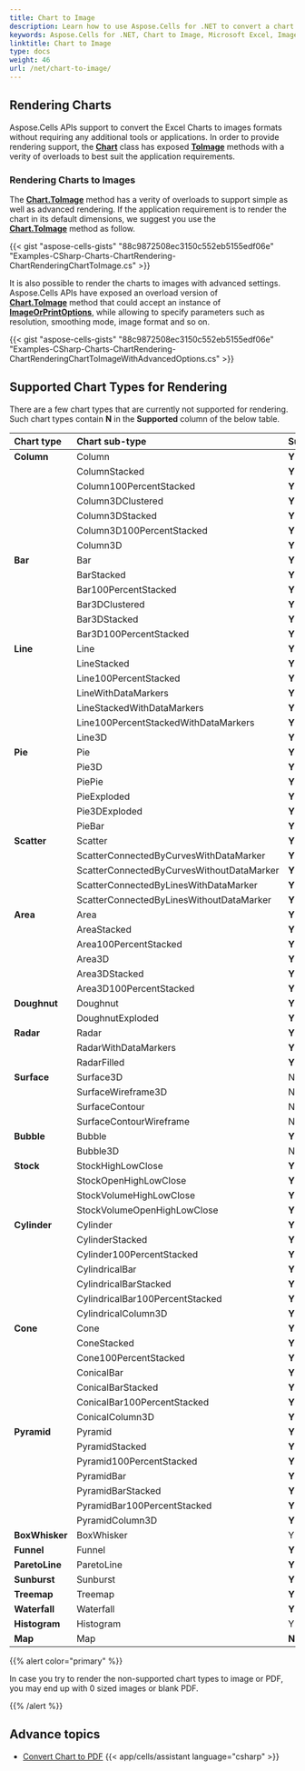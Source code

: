 ```yaml
---
title: Chart to Image
description: Learn how to use Aspose.Cells for .NET to convert a chart to an image format, such as JPEG or PNG. Our guide will demonstrate how to export a chart from Microsoft Excel and save it as a standalone image for further use and manipulation.
keywords: Aspose.Cells for .NET, Chart to Image, Microsoft Excel, Image Conversion, Export, Standalone Image.
linktitle: Chart to Image
type: docs
weight: 46
url: /net/chart-to-image/
---
```


## **Rendering Charts**

Aspose.Cells APIs support to convert the Excel Charts to images formats without requiring any additional tools or applications. In order to provide rendering support, the [**Chart**](https://reference.aspose.com/cells/net/aspose.cells.charts/chart) class has exposed [**ToImage**](https://reference.aspose.com/cells/net/aspose.cells.charts/chart/methods/toimage/index) methods with a verity of overloads to best suit the application requirements.

### **Rendering Charts to Images**

The [**Chart.ToImage**](https://reference.aspose.com/cells/net/aspose.cells.charts/chart/methods/toimage/index) method has a verity of overloads to support simple as well as advanced rendering. If the application requirement is to render the chart in its default dimensions, we suggest you use the [**Chart.ToImage**](https://reference.aspose.com/cells/net/aspose.cells.charts/chart/methods/toimage/index) method as follow.

{{< gist "aspose-cells-gists" "88c9872508ec3150c552eb5155edf06e" "Examples-CSharp-Charts-ChartRendering-ChartRenderingChartToImage.cs" >}}

It is also possible to render the charts to images with advanced settings. Aspose.Cells APIs have exposed an overload version of [**Chart.ToImage**](https://reference.aspose.com/cells/net/aspose.cells.charts/chart/methods/toimage/index) method that could accept an instance of [**ImageOrPrintOptions**](https://reference.aspose.com/cells/net/aspose.cells.rendering/imageorprintoptions), while allowing to specify parameters such as resolution, smoothing mode, image format and so on.

{{< gist "aspose-cells-gists" "88c9872508ec3150c552eb5155edf06e" "Examples-CSharp-Charts-ChartRendering-ChartRenderingChartToImageWithAdvancedOptions.cs" >}}

## **Supported Chart Types for Rendering**

There are a few chart types that are currently not supported for rendering. Such chart types contain **N** in the **Supported** column of the below table.

|**Chart type**|**Chart sub-type**|**Supported**|
| :- | :- | :- |
|**Column**|Column|**Y**|
| |ColumnStacked|**Y**|
| |Column100PercentStacked|**Y**|
| |Column3DClustered|**Y**|
| |Column3DStacked|**Y**|
| |Column3D100PercentStacked|**Y**|
| |Column3D|**Y**|
|**Bar**|Bar|**Y**|
| |BarStacked|**Y**|
| |Bar100PercentStacked|**Y**|
| |Bar3DClustered|**Y**|
| |Bar3DStacked|**Y**|
| |Bar3D100PercentStacked|**Y**|
|**Line**|Line|**Y**|
| |LineStacked|**Y**|
| |Line100PercentStacked|**Y**|
| |LineWithDataMarkers|**Y**|
| |LineStackedWithDataMarkers|**Y**|
| |Line100PercentStackedWithDataMarkers|**Y**|
| |Line3D|**Y**|
|**Pie**|Pie|**Y**|
| |Pie3D|**Y**|
| |PiePie|**Y**|
| |PieExploded|**Y**|
| |Pie3DExploded|**Y**|
| |PieBar|**Y**|
|**Scatter**|Scatter|**Y**|
| |ScatterConnectedByCurvesWithDataMarker|**Y**|
| |ScatterConnectedByCurvesWithoutDataMarker|**Y**|
| |ScatterConnectedByLinesWithDataMarker|**Y**|
| |ScatterConnectedByLinesWithoutDataMarker|**Y**|
|**Area**|Area|**Y**|
| |AreaStacked|**Y**|
| |Area100PercentStacked|**Y**|
| |Area3D|**Y**|
| |Area3DStacked|**Y**|
| |Area3D100PercentStacked|**Y**|
|**Doughnut**|Doughnut|**Y**|
| |DoughnutExploded|**Y**|
|**Radar**|Radar|**Y**|
| |RadarWithDataMarkers|**Y**|
| |RadarFilled|**Y**|
|**Surface**|Surface3D|N|
| |SurfaceWireframe3D|N|
| |SurfaceContour|N|
| |SurfaceContourWireframe|N|
|**Bubble**|Bubble|**Y**|
| |Bubble3D|N|
|**Stock**|StockHighLowClose|**Y**|
| |StockOpenHighLowClose|**Y**|
| |StockVolumeHighLowClose|**Y**|
| |StockVolumeOpenHighLowClose|**Y**|
|**Cylinder**|Cylinder|**Y**|
| |CylinderStacked|**Y**|
| |Cylinder100PercentStacked|**Y**|
| |CylindricalBar|**Y**|
| |CylindricalBarStacked|**Y**|
| |CylindricalBar100PercentStacked|**Y**|
| |CylindricalColumn3D|**Y**|
|**Cone**|Cone|**Y**|
| |ConeStacked|**Y**|
| |Cone100PercentStacked|**Y**|
| |ConicalBar|**Y**|
| |ConicalBarStacked|**Y**|
| |ConicalBar100PercentStacked|**Y**|
| |ConicalColumn3D|**Y**|
|**Pyramid**|Pyramid|**Y**|
| |PyramidStacked|**Y**|
| |Pyramid100PercentStacked|**Y**|
| |PyramidBar|**Y**|
| |PyramidBarStacked|**Y**|
| |PyramidBar100PercentStacked|**Y**|
| |PyramidColumn3D|**Y**|
|**BoxWhisker**|BoxWhisker|Y|
|**Funnel**|Funnel|**Y**|
|**ParetoLine**|ParetoLine|**Y**|
|**Sunburst**|Sunburst|**Y**|
|**Treemap**|Treemap|**Y**|
|**Waterfall**|Waterfall|**Y**|
|**Histogram**|Histogram|Y|
|**Map**|Map|**N**|

{{% alert color="primary" %}}

In case you try to render the non-supported chart types to image or PDF, you may end up with 0 sized images or blank PDF.

{{% /alert %}}

## **Advance topics**
- [Convert Chart to PDF](/cells/net/chart-to-pdf/)
{{< app/cells/assistant language="csharp" >}}